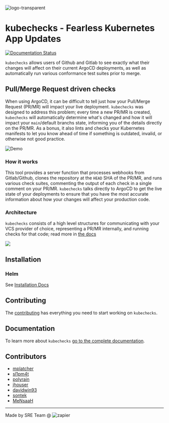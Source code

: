 ![logo-transparent](https://github.com/zapier/kubechecks/assets/33305772/ea7947eb-b7db-4e08-b047-cf16ab22a1d3)
# kubechecks - Fearless Kubernetes App Updates

[![Documentation Status](https://readthedocs.org/projects/kubechecks/badge/?version=latest)](https://kubechecks.readthedocs.io/en/latest/?badge=latest)

`kubechecks` allows users of Github and Gitlab to see exactly what their changes will affect on their current ArgoCD deployments, as well as automatically run various conformance test suites prior to merge.

## Pull/Merge Request driven checks

When using ArgoCD, it can be difficult to tell just how your Pull/Merge Request (PR/MR) will impact your live deployment. `kubechecks` was designed to address this problem; every time a new PR/MR is created, `kubechecks` will automatically determine what's changed and how it will impact your `main`/default branchs state, informing you of the details directly on the PR/MR. As a bonus, it also lints and checks your Kubernetes manifests to let you know ahead of time if something is outdated, invalid, or otherwise not good practice.

![Demo](./docs/gif/kubechecks.gif)

### How it works

This tool provides a server function that processes webhooks from Gitlab/Github, clones the repository at the `HEAD` SHA of the PR/MR, and runs various check suites, commenting the output of each check in a single comment on your PR/MR. `kubechecks` talks directly to ArgoCD to get the live state of your deployments to ensure that you have the most accurate information about how your changes will affect your production code.

### Architecture

`kubechecks` consists of a high level structures for communicating with your VCS provider of choice, representing a PR/MR internally, and running checks for that code; read more in [the docs](./docs/architecture.md)

![](./docs/img/flow.png)

## Installation

### Helm

See [Installation Docs](https://kubechecks.readthedocs.io/en/stable/usage/)

## Contributing

The [contributing](https://kubechecks.readthedocs.io/en/stable/contributing/) has everything you need to start working on `kubechecks`.

## Documentation

To learn more about `kubechecks` [go to the complete documentation](https://kubechecks.readthedocs.io/).

## Contributors
- [mplatcher](https://github.com/mplachter)
- [sl1pm4t](https://github.com/sl1pm4t)
- [polyrain](https://github.com/polyrain)
- [jhouser](https://github.com/jhouser)
- [davidwin93](https://github.com/davidwin93)
- [sontek](https://github.com/sontek)
- [MeNsaaH](https://github.com/MeNsaaH)
---

Made by SRE Team @ ![zapier](https://zapier-media.s3.amazonaws.com/zapier/images/logo60orange.png)
